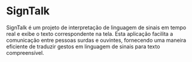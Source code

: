 # SignTalk
SignTalk é um projeto de interpretação de linguagem de sinais em tempo real e exibe o texto correspondente na tela. Esta aplicação facilita a comunicação entre pessoas surdas e ouvintes, fornecendo uma maneira eficiente de traduzir gestos em linguagem de sinais para texto compreensível.

